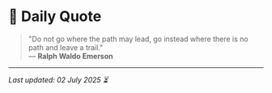 # 📜 Daily Quote

> "Do not go where the path may lead, go instead where there is no path and leave a trail."  
> — **Ralph Waldo Emerson**

---

_Last updated: 02 July 2025 ⏳_
